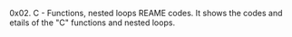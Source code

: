 0x02. C - Functions, nested loops REAME codes. It shows the codes and etails of the "C" functions and nested loops. 
